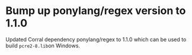 # Bump up ponylang/regex version to 1.1.0

Updated Corral dependency ponylang/regex to 1.1.0 which can be used to build `pcre2-8.lib`on Windows.
